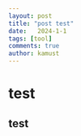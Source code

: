 ```yaml
---
layout: post
title: "post test"
date:   2024-1-1
tags: [tool]
comments: true
author: kamust
---
```


# test
## test
